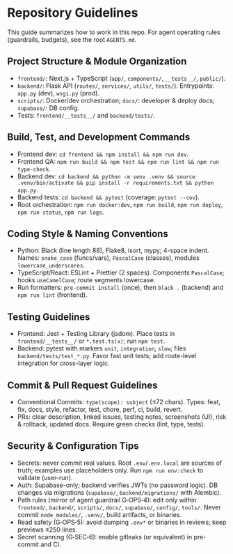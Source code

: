 # Repository Guidelines

This guide summarizes how to work in this repo. For agent operating rules (guardrails, budgets), see the root `AGENTS.md`.

## Project Structure & Module Organization
- `frontend/`: Next.js + TypeScript (`app/`, `components/`, `__tests__/`, `public/`).
- `backend/`: Flask API (`routes/`, `services/`, `utils/`, `tests/`). Entrypoints: `app.py` (dev), `wsgi.py` (prod).
- `scripts/`: Docker/dev orchestration; `docs/`: developer & deploy docs; `supabase/`: DB config.
- Tests: `frontend/__tests__/` and `backend/tests/`.

## Build, Test, and Development Commands
- Frontend dev: `cd frontend && npm install && npm run dev`.
- Frontend QA: `npm run build && npm test && npm run lint && npm run type-check`.
- Backend dev: `cd backend && python -m venv .venv && source .venv/bin/activate && pip install -r requirements.txt && python app.py`.
- Backend tests: `cd backend && pytest` (coverage: `pytest --cov`).
- Root orchestration: `npm run docker:dev`, `npm run build`, `npm run deploy`, `npm run status`, `npm run logs`.

## Coding Style & Naming Conventions
- Python: Black (line length 88), Flake8, isort, mypy; 4-space indent. Names: `snake_case` (funcs/vars), `PascalCase` (classes), modules `lowercase_underscores`.
- TypeScript/React: ESLint + Prettier (2 spaces). Components `PascalCase`; hooks `useCamelCase`; route segments lowercase.
- Run formatters: `pre-commit install` (once), then `black .` (backend) and `npm run lint` (frontend).

## Testing Guidelines
- Frontend: Jest + Testing Library (jsdom). Place tests in `frontend/__tests__/` or `*.test.ts(x)`; run `npm test`.
- Backend: pytest with markers `unit`, `integration`, `slow`; files `backend/tests/test_*.py`. Favor fast unit tests; add route-level integration for cross-layer logic.

## Commit & Pull Request Guidelines
- Conventional Commits: `type(scope): subject` (≤72 chars). Types: feat, fix, docs, style, refactor, test, chore, perf, ci, build, revert.
- PRs: clear description, linked issues, testing notes, screenshots (UI), risk & rollback, updated docs. Require green checks (lint, type, tests).

## Security & Configuration Tips
- Secrets: never commit real values. Root `.env`/`.env.local` are sources of truth; examples use placeholders only. Run `npm run env:check` to validate (user-run).
- Auth: Supabase-only; backend verifies JWTs (no password logic). DB changes via migrations (`supabase/`, `backend/migrations/` with Alembic).
- Path rules (mirror of agent guardrail G‑OPS‑4): edit only within `frontend/`, `backend/`, `scripts/`, `docs/`, `supabase/`, `config/`, `tools/`. Never commit `node_modules/`, `.venv/`, build artifacts, or binaries.
- Read safety (G‑OPS‑5): avoid dumping `.env*` or binaries in reviews; keep previews ≤250 lines.
- Secret scanning (G‑SEC‑6): enable gitleaks (or equivalent) in pre-commit and CI.

